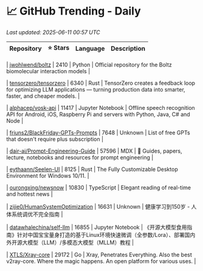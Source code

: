 # 📈 GitHub Trending - Daily

_Last updated: 2025-06-11 00:57 UTC_

| Repository | ⭐ Stars | Language | Description |
|------------|--------:|----------|-------------|

| [jwohlwend/boltz](https://github.com/jwohlwend/boltz) | 2410 | Python | Official repository for the Boltz biomolecular interaction models |

| [tensorzero/tensorzero](https://github.com/tensorzero/tensorzero) | 6340 | Rust | TensorZero creates a feedback loop for optimizing LLM applications — turning production data into smarter, faster, and cheaper models. |

| [alphacep/vosk-api](https://github.com/alphacep/vosk-api) | 11417 | Jupyter Notebook | Offline speech recognition API for Android, iOS, Raspberry Pi and servers with Python, Java, C# and Node |

| [friuns2/BlackFriday-GPTs-Prompts](https://github.com/friuns2/BlackFriday-GPTs-Prompts) | 7648 | Unknown | List of free GPTs that doesn't require plus subscription |

| [dair-ai/Prompt-Engineering-Guide](https://github.com/dair-ai/Prompt-Engineering-Guide) | 57596 | MDX | 🐙 Guides, papers, lecture, notebooks and resources for prompt engineering |

| [eythaann/Seelen-UI](https://github.com/eythaann/Seelen-UI) | 8125 | Rust | The Fully Customizable Desktop Environment for Windows 10/11. |

| [ourongxing/newsnow](https://github.com/ourongxing/newsnow) | 10830 | TypeScript | Elegant reading of real-time and hottest news |

| [zijie0/HumanSystemOptimization](https://github.com/zijie0/HumanSystemOptimization) | 16631 | Unknown | 健康学习到150岁 - 人体系统调优不完全指南 |

| [datawhalechina/self-llm](https://github.com/datawhalechina/self-llm) | 16855 | Jupyter Notebook | 《开源大模型食用指南》针对中国宝宝量身打造的基于Linux环境快速微调（全参数/Lora）、部署国内外开源大模型（LLM）/多模态大模型（MLLM）教程 |

| [XTLS/Xray-core](https://github.com/XTLS/Xray-core) | 29172 | Go | Xray, Penetrates Everything. Also the best v2ray-core. Where the magic happens. An open platform for various uses. |
